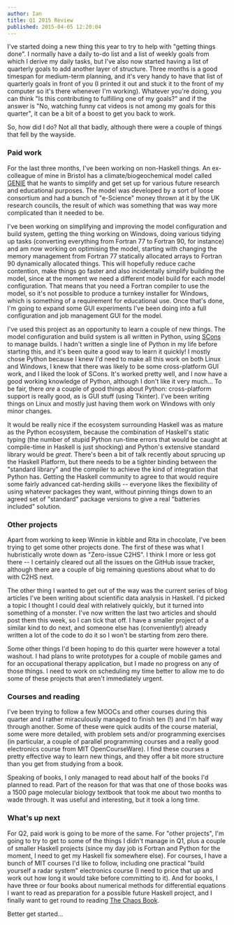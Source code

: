 ```yaml
---
author: Ian
title: Q1 2015 Review
published: 2015-04-05 12:20:04
---
```


I've started doing a new thing this year to try to help with "getting
things done".  I normally have a daily to-do list and a list of weekly
goals from which I derive my daily tasks, but I've also now started
having a list of quarterly goals to add another layer of structure.
Three months is a good timespan for medium-term planning, and it's
very handy to have that list of quarterly goals in front of you (I
printed it out and stuck it to the front of my computer so it's there
whenever I'm working).  Whatever you're doing, you can think "Is this
contributing to fulfilling one of my goals?"  and if the answer is
"No, watching funny cat videos is not among my goals for this
quarter", it can be a bit of a boost to get you back to work.

So, how did I do?  Not all that badly, although there were a couple of
things that fell by the wayside.

<!--MORE-->

### Paid work

For the last three months, I've been working on non-Haskell things.
An ex-colleague of mine in Bristol has a climate/biogeochemical model
called [GENIE](http://www.seao2.info/mycgenie.html) that he wants to
simplify and get set up for various future research and educational
purposes.  The model was developed by a sort of loose consortium and
had a bunch of "e-Science" money thrown at it by the UK research
councils, the result of which was something that was way more
complicated than it needed to be.

I've been working on simplifying and improving the model configuration
and build system, getting the thing working on Windows, doing various
tidying up tasks (converting everything from Fortran 77 to Fortran 90,
for instance) and am now working on optimising the model, starting
with changing the memory management from Fortran 77 statically
allocated arrays to Fortran 90 dynamically allocated things.  This
will hopefully reduce cache contention, make things go faster and also
incidentally simplify building the model, since at the moment we need
a different model build for each model configuration.  That means that
you need a Fortran compiler to use the model, so it's not possible to
produce a turnkey installer for Windows, which is something of a
requirement for educational use.  Once that's done, I'm going to
expand some GUI experiments I've been doing into a full configuration
and job management GUI for the model.

I've used this project as an opportunity to learn a couple of new
things.  The model configuration and build system is all written in
Python, using [SCons](http://scons.org) to manage builds.  I hadn't
written a single line of Python in my life before starting this, and
it's been quite a good way to learn it quickly!  I mostly chose Python
because I knew I'd need to make all this work on both Linux and
Windows, I knew that there was likely to be some cross-platform GUI
work, and I liked the look of SCons.  It's worked pretty well, and I
now have a good working knowledge of Python, although I don't like it
very much...  To be fair, there *are* a couple of good things about
Python: cross-platform support is really good, as is GUI stuff (using
Tkinter).  I've been writing things on Linux and mostly just having
them work on Windows with only minor changes.

It would be really nice if the ecosystem surrounding Haskell was as
mature as the Python ecosystem, because the combination of Haskell's
static typing (the number of stupid Python run-time errors that would
be caught at compile-time in Haskell is just shocking) and Python's
extensive standard library would be *great*.  There's been a bit of
talk recently about sprucing up the Haskell Platform, but there needs
to be a tighter binding between the "standard library" and the
compiler to achieve the kind of integration that Python has.  Getting
the Haskell community to agree to that would require some fairly
advanced cat-herding skills -- everyone likes the flexibility of using
whatever packages they want, without pinning things down to an agreed
set of "standard" package versions to give a real "batteries included"
solution.

### Other projects

Apart from working to keep Winnie in kibble and Rita in chocolate,
I've been trying to get some other projects done.  The first of these
was what I hubristically wrote down as "Zero-issue C2HS".  I think I
more or less got there -- I certainly cleared out all the issues on
the GitHub issue tracker, although there are a couple of big remaining
questions about what to do with C2HS next.

The other thing I wanted to get out of the way was the current series
of blog articles I've been writing about scientific data analysis in
Haskell.  I'd picked a topic I thought I could deal with relatively
quickly, but it turned into something of a monster.  I've now written
the last two articles and should post them this week, so I can tick
that off.  I have a smaller project of a similar kind to do next, and
someone else has (conveniently!) already written a lot of the code to
do it so I won't be starting from zero there.

Some other things I'd been hoping to do this quarter were however a
total washout.  I had plans to write prototypes for a couple of mobile
games and for an occupational therapy application, but I made no
progress on any of those things.  I need to work on scheduling my time
better to allow me to do some of these projects that aren't
immediately urgent.

### Courses and reading

I've been trying to follow a few MOOCs and other courses during this
quarter and I rather miraculously managed to finish ten (!) and I'm
half way through another.  Some of these were quick audits of the
course material, some were more detailed, with problem sets and/or
programming exercises (in particular, a couple of parallel programming
courses and a really good electronics course from MIT OpenCourseWare).
I find these courses a pretty effective way to learn new things, and
they offer a bit more structure than you get from studying from a
book.

Speaking of books, I only managed to read about half of the books I'd
planned to read.  Part of the reason for that was that one of those
books was a 1500 page molecular biology textbook that took me about
two months to wade through.  It was useful and interesting, but it
took a long time.

### What's up next

For Q2, paid work is going to be more of the same.  For "other
projects", I'm going to try to get to some of the things I didn't
manage in Q1, plus a couple of smaller Haskell projects (since my day
job is Fortran and Python for the moment, I need to get my Haskell fix
somewhere else).  For courses, I have a bunch of MIT courses I'd like
to follow, including one practical "build yourself a radar system"
electronics course (I need to price that up and work out how long it
would take before committing to it).  And for books, I have three or
four books about numerical methods for differential equations I want
to read as preparation for a possible future Haskell project, and I
finally want to get round to reading
[The Chaos Book](http://chaosbook.org/).

Better get started...
